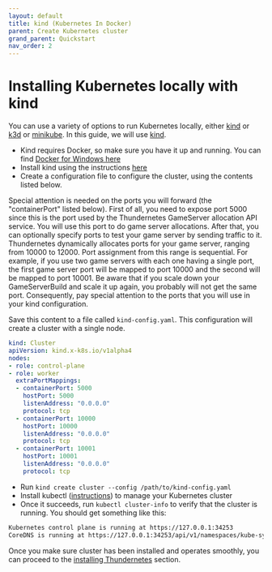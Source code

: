 ```yaml
---
layout: default
title: kind (Kubernetes In Docker)
parent: Create Kubernetes cluster
grand_parent: Quickstart
nav_order: 2
---
```


# Installing Kubernetes locally with kind

You can use a variety of options to run Kubernetes locally, either [kind](https://kind.sigs.k8s.io/) or [k3d](https://k3d.io/) or [minikube](https://kubernetes.io/docs/getting-started-guides/minikube/). In this guide, we will use [kind](https://kind.sigs.k8s.io/).

* Kind requires Docker, so make sure you have it up and running. You can find [Docker for Windows here](https://docs.docker.com/desktop/windows/install/)
* Install kind using the instructions [here](https://kind.sigs.k8s.io/docs/user/quick-start/#installation)
* Create a configuration file to configure the cluster, using the contents listed below. 

Special attention is needed on the ports you will forward (the "containerPort" listed below). First of all, you need to expose port 5000 since this is the port used by the Thundernetes GameServer allocation API service. You will use this port to do game server allocations.
After that, you can optionally specify ports to test your game server by sending traffic to it. Thundernetes dynamically allocates ports for your game server, ranging from 10000 to 12000. Port assignment from this range is sequential. For example, if you use two game servers with each one having a single port, the first game server port will be mapped to port 10000 and the second will be mapped to port 10001. Be aware that if you scale down your GameServerBuild and scale it up again, you probably will not get the same port. Consequently, pay special attention to the ports that you will use in your kind configuration.

Save this content to a file called `kind-config.yaml`. This configuration will create a cluster with a single node.

```yaml
kind: Cluster
apiVersion: kind.x-k8s.io/v1alpha4
nodes:
- role: control-plane
- role: worker
  extraPortMappings:
  - containerPort: 5000
    hostPort: 5000
    listenAddress: "0.0.0.0"
    protocol: tcp
  - containerPort: 10000
    hostPort: 10000
    listenAddress: "0.0.0.0"
    protocol: tcp
  - containerPort: 10001
    hostPort: 10001
    listenAddress: "0.0.0.0"
    protocol: tcp
```

* Run `kind create cluster --config /path/to/kind-config.yaml`
* Install kubectl ([instructions](https://kubernetes.io/docs/tasks/tools/#kubectl)) to manage your Kubernetes cluster
* Once it succeeds, run `kubectl cluster-info` to verify that the cluster is running. You should get something like this:

```bash
Kubernetes control plane is running at https://127.0.0.1:34253
CoreDNS is running at https://127.0.0.1:34253/api/v1/namespaces/kube-system/services/kube-dns:dns/proxy
```

Once you make sure cluster has been installed and operates smoothly, you can proceed to the [installing Thundernetes](./installing-thundernetes.md) section.